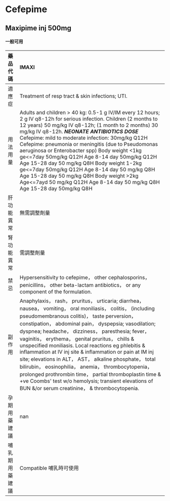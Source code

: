 # Cefepime

## Maxipime inj 500mg

#### 一般可用

| 藥品代碼       | IMAXI                                                                                                                                                                                                                                                                                                                                                                                                                                                                                                                                                                                                                                                                                                                                     |
|:---------------|:------------------------------------------------------------------------------------------------------------------------------------------------------------------------------------------------------------------------------------------------------------------------------------------------------------------------------------------------------------------------------------------------------------------------------------------------------------------------------------------------------------------------------------------------------------------------------------------------------------------------------------------------------------------------------------------------------------------------------------------|
| 適應症         | Treatment of resp tract & skin infections; UTI.                                                                                                                                                                                                                                                                                                                                                                                                                                                                                                                                                                                                                                                                                           |
| 用法用量       | Adults and children > 40 kg: 0.5-1 g IV/IM every 12 hours; 2 g IV q8-12h for serious infection. Children (2 months to 12 years) 50 mg/kg IV q8-12h; (1 month to 2 months) 30 mg/kg IV q8-12h. *****NEONATE ANTIBIOTICS DOSE***** Cefepime: mild to moderate infection: 30mg/kg Q12H Cefepime: pneumonia or meningitis (due to Pseudomonas aeruginosa or Enterobacter spp) Body weight <1kg ge<=7day 50mg/kg Q12H  Age 8-14 day 50mg/kg Q12H  Age 15-28 day 50 mg/kg Q8H Body weight 1-2kg ge<=7day 50mg/kg Q12H  Age 8-14 day 50 mg/kg Q8H  Age 15-28 day 50 mg/kg Q8H Body weight >2kg Age<=7ayd 50 mg/kg Q12H  Age 8-14 day 50 mg/kg Q8H  Age 15-28 day 50mg/kg Q8H                                                                     |
| 肝功能異常     | 無需調整劑量                                                                                                                                                                                                                                                                                                                                                                                                                                                                                                                                                                                                                                                                                                                              |
| 腎功能異常     | 需調整劑量                                                                                                                                                                                                                                                                                                                                                                                                                                                                                                                                                                                                                                                                                                                                |
| 禁忌           | Hypersensitivity to cefepime， other cephalosporins， penicillins， other beta-lactam antibiotics， or any component of the formulation.                                                                                                                                                                                                                                                                                                                                                                                                                                                                                                                                                                                                  |
| 副作用         | Anaphylaxis， rash， pruritus， urticaria; diarrhea， nausea， vomiting， oral moniliasis， colitis， (including pseudomembranous colitis)， taste perversion， constipation， abdominal pain， dyspepsia; vasodilation; dyspnea; headache， dizziness， paresthesia; fever， vaginitis， erythema， genital pruritus， chills & unspecified moniliasis. Local reactions eg phlebitis & inflammation at IV inj site & inflammation or pain at IM inj site; elevations in ALT， AST， alkaline phosphate， total bilirubin， eosinophilia， anemia， thrombocytopenia， prolonged prothrombin time， partial thromboplastin time & +ve Coombs' test w/o hemolysis; transient elevations of BUN &/or serum creatinine， & thrombocytopenia. |
| 孕期用藥建議   | nan                                                                                                                                                                                                                                                                                                                                                                                                                                                                                                                                                                                                                                                                                                                                       |
| 哺乳期用藥建議 | Compatible 哺乳時可使用                                                                                                                                                                                                                                                                                                                                                                                                                                                                                                                                                                                                                                                                                                                   |

